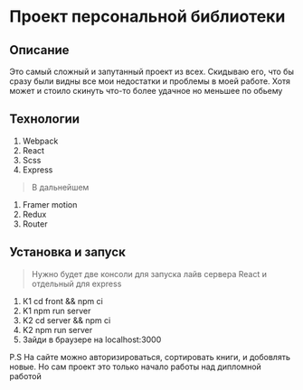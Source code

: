 # Проект персональной библиотеки

## Описание

Это самый сложный и запутанный проект из всех. Скидываю его, что бы сразу были видны все мои недостатки и проблемы в моей работе. Хотя может и стоило скинуть
что-то более удачное но меньшее по обьему

## Технологии
1. Webpack
2. React
3. Scss
4. Express

> В дальнейшем
1. Framer motion
2. Redux
3. Router

## Установка и запуск

> Нужно будет две консоли для запуска лайв сервера React и отдельный для express

1. К1 cd front && npm ci
2. K1 npm run server
3. K2 cd server && npm ci
4. K2 npm run server
5. Зайди в браузере на localhost:3000

P.S На сайте можно авторизироваться, сортировать книги, и добовлять новые. Но сам проект это только начало работы над дипломной работой
